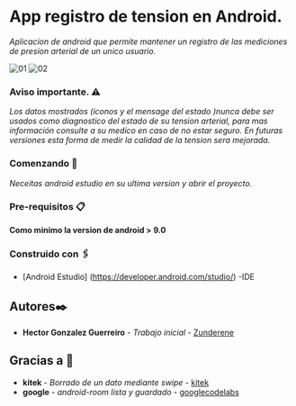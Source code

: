 # App registro de tension en Android.
_Aplicacion de android que permite mantener un registro de las mediciones de presion arterial de un unico usuario._

![01](https://user-images.githubusercontent.com/19290739/113450602-8491f180-9400-11eb-8303-c18cf2b5952b.PNG)
![02](https://user-images.githubusercontent.com/19290739/113450628-8f4c8680-9400-11eb-873b-8df6ce20a45a.PNG)

### Aviso importante. :warning:
_Los datos mostrados (iconos y el mensage del estado )nunca debe ser usados como diagnostico del estado de su tension arterial, para mas información consulte a su medico en caso de no estar seguro. En futuras versiones esta forma de medir la calidad de la tension sera mejorada._

### Comenzando 🚀
_Neceitas android estudio en su ultima version y abrir el proyecto._

### Pre-requisitos  📋
__Como minimo la version de android > 9.0__

### Construido con  🖇️
* [Android Estudio] (https://developer.android.com/studio/) -IDE

## Autores✒️
* __Hector Gonzalez Guerreiro__ - *Trabajo inicial* - [Zunderene](https://github.com/Zunderene)

## Gracias a  🎁
* __kitek__ - *Borrado de un dato mediante swipe* - [kitek](https://github.com/kitek/android-rv-swipe-delete)
* __google__ - *android-room lista y guardado* - [googlecodelabs](https://github.com/googlecodelabs/android-room-with-a-view)

